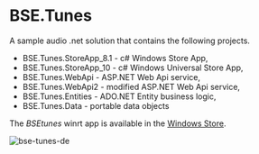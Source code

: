 BSE.Tunes
=========
A sample audio .net solution that contains the following projects. 

- BSE.Tunes.StoreApp_8.1 - c# Windows Store App,
- BSE.Tunes.StoreApp_10 - c# Windows Universal Store App,
- BSE.Tunes.WebApi - ASP.NET Web Api service,
- BSE.Tunes.WebApi2 - modified ASP.NET Web Api service,
- BSE.Tunes.Entities - ADO.NET Entity business logic,
- BSE.Tunes.Data - portable data objects

The *BSEtunes* winrt app is available in the [Windows Store](http://apps.microsoft.com/windows/app/bsetunes/385d719f-f272-4995-844d-0113a7257e04).

![bse-tunes-de](https://user-images.githubusercontent.com/6463194/28237925-7e8501c8-6949-11e7-81d5-63c3447bd1ca.jpg)
